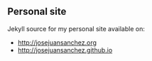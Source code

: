 Personal site
-------------

Jekyll source for my personal site available on:

* http://josejuansanchez.org
* http://josejuansanchez.github.io
